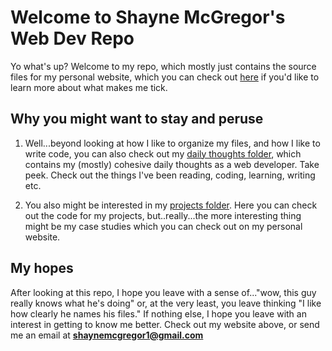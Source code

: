 # Welcome to Shayne McGregor's Web Dev Repo

Yo what's up? Welcome to my repo, which mostly just contains the source files for my personal website, which you can check out [here](https://www.shaynemcgregor.dev) if you'd like to learn more about what makes me tick. 

## Why you might want to stay and peruse 

1. Well...beyond looking at how I like to organize my files, and how I like to write code, you can also check out my [daily thoughts folder](https://github.com/SMcGregor199/personal-website/tree/main/daily-thoughts), which contains my (mostly) cohesive daily thoughts as a web developer. Take peek. Check out the things I've been reading, coding, learning, writing etc.  

2. You also might be interested in my [projects folder](https://github.com/SMcGregor199/personal-website/tree/main/projects). Here you can check out the code for my projects, but..really...the more interesting thing might be my case studies which you can check out on my personal website. 

## My hopes

After looking at this repo, I hope you leave with a sense of..."wow, this guy really knows what he's doing" or, at the very least, you leave thinking "I like how clearly he names his files." If nothing else, I hope you leave with an interest in getting to know me better. Check out my website above, or send me an email at **shaynemcgregor1@gmail.com**




